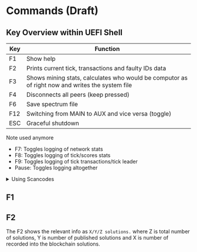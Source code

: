 # Commands (Draft)

## Key Overview within UEFI Shell

| Key | Function         |
|-----|------------------|
| F1  | Show help        |
| F2  | Prints current tick, transactions and faulty IDs data  |
| F3  | Shows mining stats, calculates who would be computor as of right now and writes the system file  |
| F4  | Disconnects all peers (keep pressed) |
| F6  | Save spectrum file |
| F12 | Switching from MAIN to AUX and vice versa (toggle) |
| ESC | Graceful shutdown |

Note used anymore
- F7: Toggles logging of network stats
- F8: Toggles logging of tick/scores stats
- F9: Toggles logging of tick transactions/tick leader
- Pause: Toggles logging altogether

<details>
  <summary>Using Scancodes</summary>
  <div>
  <p>
    In general computing, Scancodes are the unique codes that are sent by a keyboard to a computer's operating system (or, in the Qubic case, the UEFI system) to denote each individual key press and release. When a key is pressed, the keyboard sends a "Make" scancode to the system, and when it is released, it sends a "Break" scancode.
    </p>
        <p>
        Scancodes are used to map the physical keys on a keyboard to characters or functions on the computer. This allows for flexibility in keyboard layout and design, as the scancodes can be mapped differently for different keyboard layouts (like QWERTY vs AZERTY) or for different languages.
        </p>
        <p><b>Relevant Scancodes</b></p>
        <table>
        <tr>
        <td>0x0B</td><td>F1</td>
        </tr>
        <tr>
        <td>0x0C</td><td>F2</td>
        </tr>
        <tr>
        <td>0x0D</td><td>F3</td>
        </tr>
        <tr>
        <td>0x0E</td><td>F4</td>
        </tr>
        <tr>
        <td>0x10</td><td>F6</td>
        </tr>
        <tr>
        <td>0x17</td><td>ESC</td>
        </tr>
        </table>
        <p><b>Note:</b>EFI scancodes are different from Linux/UNIX ones.</p>
        <p>Reference: <a href="https://uefi.org/specs/UEFI/2.10/Apx_B_Console.html">https://uefi.org/specs/UEFI/2.10/Apx_B_Console.html</a></p>
  </div>
</details>


## F1

## F2
The F2 shows the relevant info as `X/Y/Z solutions.` where Z is total number of solutions, Y is number of published solutions and X is number of recorded into the blockchain solutions.


